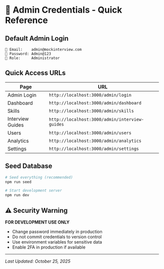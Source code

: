 # 🔐 Admin Credentials - Quick Reference

## Default Admin Login

```
📧 Email:    admin@mockinterview.com
🔑 Password: Admin@123
👑 Role:     Administrator
```

## Quick Access URLs

| Page | URL |
|------|-----|
| Admin Login | `http://localhost:3000/admin/login` |
| Dashboard | `http://localhost:3000/admin/dashboard` |
| Skills | `http://localhost:3000/admin/skills` |
| Interview Guides | `http://localhost:3000/admin/interview-guides` |
| Users | `http://localhost:3000/admin/users` |
| Analytics | `http://localhost:3000/admin/analytics` |
| Settings | `http://localhost:3000/admin/settings` |

## Seed Database

```bash
# Seed everything (recommended)
npm run seed

# Start development server
npm run dev
```

## ⚠️ Security Warning

**FOR DEVELOPMENT USE ONLY**

- Change password immediately in production
- Do not commit credentials to version control
- Use environment variables for sensitive data
- Enable 2FA in production if available

---

*Last Updated: October 25, 2025*

